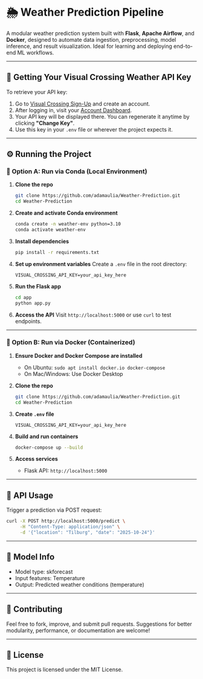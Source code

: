 # 🌦️ Weather Prediction Pipeline

A modular weather prediction system built with **Flask**, **Apache Airflow**, and **Docker**, designed to automate data ingestion, preprocessing, model inference, and result visualization. Ideal for learning and deploying end-to-end ML workflows.

---

## 🔑 Getting Your Visual Crossing Weather API Key

To retrieve your API key:

1. Go to [Visual Crossing Sign-Up](https://www.visualcrossing.com/sign-up) and create an account.
2. After logging in, visit your [Account Dashboard](https://www.visualcrossing.com/account).
3. Your API key will be displayed there. You can regenerate it anytime by clicking **"Change Key"**.
4. Use this key in your `.env` file or wherever the project expects it.

---

## ⚙️ Running the Project

### 🧪 Option A: Run via Conda (Local Environment)

1. **Clone the repo**
   ```bash
   git clone https://github.com/adamaulia/Weather-Prediction.git
   cd Weather-Prediction


2. **Create and activate Conda environment**
   ```bash
   conda create -n weather-env python=3.10
   conda activate weather-env
   ```

3. **Install dependencies**
   ```bash
   pip install -r requirements.txt
   ```

4. **Set up environment variables**
   Create a `.env` file in the root directory:
   ```
   VISUAL_CROSSING_API_KEY=your_api_key_here
   ```

5. **Run the Flask app**
   ```bash
   cd app
   python app.py
   ```

6. **Access the API**
   Visit `http://localhost:5000` or use `curl` to test endpoints.

---

### 🐳 Option B: Run via Docker (Containerized)

1. **Ensure Docker and Docker Compose are installed**
   - On Ubuntu: `sudo apt install docker.io docker-compose`
   - On Mac/Windows: Use Docker Desktop

2. **Clone the repo**
   ```bash
   git clone https://github.com/adamaulia/Weather-Prediction.git
   cd Weather-Prediction
   ```

3. **Create `.env` file**
   ```
   VISUAL_CROSSING_API_KEY=your_api_key_here
   ```

4. **Build and run containers**
   ```bash
   docker-compose up --build
   ```

5. **Access services**
   - Flask API: `http://localhost:5000`


---

## 📡 API Usage

Trigger a prediction via POST request:
```bash
curl -X POST http://localhost:5000/predict \
     -H "Content-Type: application/json" \
     -d '{"location": "Tilburg", "date": "2025-10-24"}'
```

---



## 🧠 Model Info

- Model type: skforecast
- Input features: Temperature
- Output: Predicted weather conditions (temperature)

---

## 📝 Contributing

Feel free to fork, improve, and submit pull requests. Suggestions for better modularity, performance, or documentation are welcome!

---

## 📄 License

This project is licensed under the MIT License.
